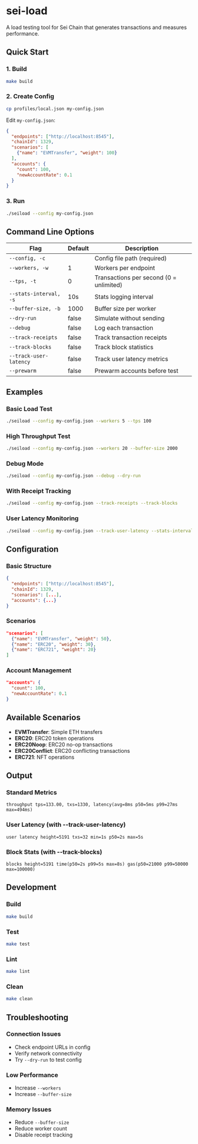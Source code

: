 # sei-load

A load testing tool for Sei Chain that generates transactions and measures performance.

## Quick Start

### 1. Build

```bash
make build
```

### 2. Create Config

```bash
cp profiles/local.json my-config.json
```

Edit `my-config.json`:
```json
{
  "endpoints": ["http://localhost:8545"],
  "chainId": 1329,
  "scenarios": [
    {"name": "EVMTransfer", "weight": 100}
  ],
  "accounts": {
    "count": 100,
    "newAccountRate": 0.1
  }
}
```

### 3. Run

```bash
./seiload --config my-config.json
```

## Command Line Options

| Flag | Default | Description |
|------|---------|-------------|
| `--config, -c` | | Config file path (required) |
| `--workers, -w` | 1 | Workers per endpoint |
| `--tps, -t` | 0 | Transactions per second (0 = unlimited) |
| `--stats-interval, -s` | 10s | Stats logging interval |
| `--buffer-size, -b` | 1000 | Buffer size per worker |
| `--dry-run` | false | Simulate without sending |
| `--debug` | false | Log each transaction |
| `--track-receipts` | false | Track transaction receipts |
| `--track-blocks` | false | Track block statistics |
| `--track-user-latency` | false | Track user latency metrics |
| `--prewarm` | false | Prewarm accounts before test |

## Examples

### Basic Load Test
```bash
./seiload --config my-config.json --workers 5 --tps 100
```

### High Throughput Test
```bash
./seiload --config my-config.json --workers 20 --buffer-size 2000
```

### Debug Mode
```bash
./seiload --config my-config.json --debug --dry-run
```

### With Receipt Tracking
```bash
./seiload --config my-config.json --track-receipts --track-blocks
```

### User Latency Monitoring
```bash
./seiload --config my-config.json --track-user-latency --stats-interval 5s
```

## Configuration

### Basic Structure
```json
{
  "endpoints": ["http://localhost:8545"],
  "chainId": 1329,
  "scenarios": [...],
  "accounts": {...}
}
```

### Scenarios
```json
"scenarios": [
  {"name": "EVMTransfer", "weight": 50},
  {"name": "ERC20", "weight": 30},
  {"name": "ERC721", "weight": 20}
]
```

### Account Management
```json
"accounts": {
  "count": 100,
  "newAccountRate": 0.1
}
```

## Available Scenarios

- **EVMTransfer**: Simple ETH transfers
- **ERC20**: ERC20 token operations
- **ERC20Noop**: ERC20 no-op transactions
- **ERC20Conflict**: ERC20 conflicting transactions
- **ERC721**: NFT operations

## Output

### Standard Metrics
```
throughput tps=133.00, txs=1330, latency(avg=8ms p50=5ms p99=27ms max=494ms)
```

### User Latency (with --track-user-latency)
```
user latency height=5191 txs=32 min=1s p50=2s max=5s
```

### Block Stats (with --track-blocks)
```
blocks height=5191 time(p50=2s p99=5s max=8s) gas(p50=21000 p99=50000 max=100000)
```

## Development

### Build
```bash
make build
```

### Test
```bash
make test
```

### Lint
```bash
make lint
```

### Clean
```bash
make clean
```

## Troubleshooting

### Connection Issues
- Check endpoint URLs in config
- Verify network connectivity
- Try `--dry-run` to test config

### Low Performance
- Increase `--workers`
- Increase `--buffer-size`

### Memory Issues
- Reduce `--buffer-size`
- Reduce worker count
- Disable receipt tracking
